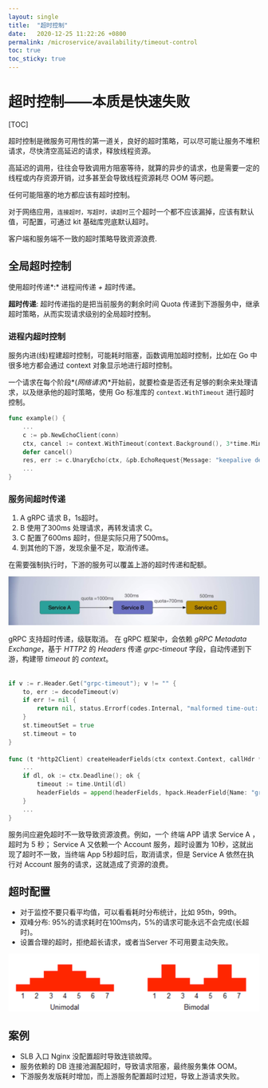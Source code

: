 ```yaml
---
layout: single
title:  "超时控制"
date:   2020-12-25 11:22:26 +0800
permalink: /microservice/availability/timeout-control
toc: true
toc_sticky: true
---
```


# 超时控制——本质是快速失败

[TOC]



超时控制是微服务可用性的第一道关，良好的超时策略，可以尽可能让服务不堆积请求，尽快清空高延迟的请求，释放线程资源。

高延迟的调用，往往会导致调用方阻塞等待，就算的异步的请求，也是需要一定的线程或内存资源开销，过多甚至会导致线程资源耗尽 OOM 等问题。

任何可能阻塞的地方都应该有超时控制。

对于网络应用，`连接超时，写超时，读超时`三个超时一个都不应该漏掉，应该有默认值，可配置，可通过 kit 基础库兜底默认超时。

客户端和服务端不一致的超时策略导致资源浪费.

## 全局超时控制

使用超时传递*:* 进程间传递 *+* 超时传递。

**超时传递**: 超时传递指的是把当前服务的剩余时间 Quota 传递到下游服务中，继承超时策略，从而实现请求级别的全局超时控制。



### 进程内超时控制

服务内进(线)程建超时控制，可能耗时阻塞，函数调用加超时控制，比如在 Go 中很多地方都会通过 context 对象显示地进行超时控制。

一个请求在每个阶段*(*网络请求*)*开始前，就要检查是否还有足够的剩余来处理请求，以及继承他的超时策略，使用 Go 标准库的 `context.WithTimeout` 进行超时控制。

```go
func example() {
    ...
	c := pb.NewEchoClient(conn)
	ctx, cancel := context.WithTimeout(context.Background(), 3*time.Minute)
	defer cancel()
	res, err := c.UnaryEcho(ctx, &pb.EchoRequest{Message: "keepalive demo"})
	...
}
```

### 服务间超时传递

1. A gRPC 请求 B，1s超时。
2. B 使用了300ms 处理请求，再转发请求 C。
3. C 配置了600ms 超时，但是实际只用了500ms。
4. 到其他的下游，发现余量不足，取消传递。

在需要强制执行时，下游的服务可以覆盖上游的超时传递和配额。

![timeout-quota](01-05-img/timeout-quota.jpg)

gRPC 支持超时传递，级联取消。 在 gRPC 框架中，会依赖 *gRPC Metadata Exchange*，基于 *HTTP2* 的 *Headers* 传递 *grpc-timeout* 字段，自动传递到下游，构建带 *timeout* 的 *context*。

```go

if v := r.Header.Get("grpc-timeout"); v != "" {
    to, err := decodeTimeout(v)
    if err != nil {
        return nil, status.Errorf(codes.Internal, "malformed time-out: %v", err)
    }
    st.timeoutSet = true
    st.timeout = to
}

func (t *http2Client) createHeaderFields(ctx context.Context, callHdr *CallHdr) ([]hpack.HeaderField, error) {
    ...
    if dl, ok := ctx.Deadline(); ok {
		timeout := time.Until(dl)
		headerFields = append(headerFields, hpack.HeaderField{Name: "grpc-timeout", Value: encodeTimeout(timeout)})
	}
    ...
}
```



服务间应避免超时不一致导致资源浪费。例如，一个 终端 APP 请求 Service A ，超时为 5 秒； Service A 又依赖一个 Account 服务，超时设置为 10秒，这就出现了超时不一致，当终端 App 5秒超时后，取消请求，但是 Service A 依然在执行对 Account 服务的请求，这就造成了资源的浪费。



## 超时配置

- 对于监控不要只看平均值，可以看看耗时分布统计，比如 95th，99th。
- 双峰分布: 95%的请求耗时在100ms内，5%的请求可能永远不会完成(长超时)。
- 设置合理的超时，拒绝超长请求，或者当Server 不可用要主动失败。



![req-time-distri](01-05-img/req-time-distri.png)





## 案例

- SLB 入口 Nginx 没配置超时导致连锁故障。
- 服务依赖的 DB 连接池漏配超时，导致请求阻塞，最终服务集体 OOM。
- 下游服务发版耗时增加，而上游服务配置超时过短，导致上游请求失败。

